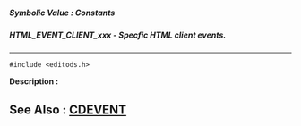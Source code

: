 ##### Symbolic Value : Constants
##### HTML_EVENT_CLIENT_xxx - Specfic HTML client events.
---
```
#include <editods.h>
```
**Description :**



**See Also :**
[CDEVENT](/domino-c-api-docs/reference/Data/CDEVENT)
---
